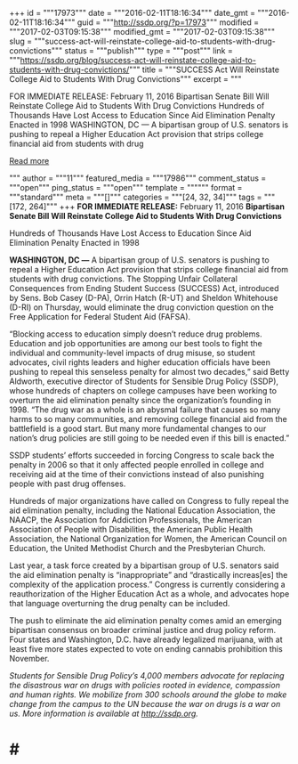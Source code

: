 +++
id = """17973"""
date = """2016-02-11T18:16:34"""
date_gmt = """2016-02-11T18:16:34"""
guid = """http://ssdp.org/?p=17973"""
modified = """2017-02-03T09:15:38"""
modified_gmt = """2017-02-03T09:15:38"""
slug = """success-act-will-reinstate-college-aid-to-students-with-drug-convictions"""
status = """publish"""
type = """post"""
link = """https://ssdp.org/blog/success-act-will-reinstate-college-aid-to-students-with-drug-convictions/"""
title = """SUCCESS Act Will Reinstate College Aid to Students With Drug Convictions"""
excerpt = """<p>FOR IMMEDIATE RELEASE: February 11, 2016 Bipartisan Senate Bill Will Reinstate College Aid to Students With Drug Convictions Hundreds of Thousands Have Lost Access to Education Since Aid Elimination Penalty Enacted in 1998 WASHINGTON, DC &#8212; A bipartisan group of U.S. senators is pushing to repeal a Higher Education Act provision that strips college financial aid from students with drug</p>
<div class="h10"></div>
<p><a class="more-link2 flat" href="https://ssdp.org/blog/success-act-will-reinstate-college-aid-to-students-with-drug-convictions/">Read more</a></p>
"""
author = """11"""
featured_media = """17986"""
comment_status = """open"""
ping_status = """open"""
template = """"""
format = """standard"""
meta = """[]"""
categories = """[24, 32, 34]"""
tags = """[172, 264]"""
+++
<strong>FOR IMMEDIATE RELEASE:</strong> February 11, 2016
<strong>
Bipartisan Senate Bill Will Reinstate College Aid to Students With Drug Convictions</strong>

Hundreds of Thousands Have Lost Access to Education Since Aid Elimination Penalty Enacted in 1998

<strong>WASHINGTON, DC &#8212;</strong> A bipartisan group of U.S. senators is pushing to repeal a Higher Education Act provision that strips college financial aid from students with drug convictions. The Stopping Unfair Collateral Consequences from Ending Student Success (SUCCESS) Act, introduced by Sens. Bob Casey (D-PA), Orrin Hatch (R-UT) and Sheldon Whitehouse (D-RI) on Thursday, would eliminate the drug conviction question on the Free Application for Federal Student Aid (FAFSA).

&#8220;Blocking access to education simply doesn’t reduce drug problems. Education and job opportunities are among our best tools to fight the individual and community-level impacts of drug misuse, so student advocates, civil rights leaders and higher education officials have been pushing to repeal this senseless penalty for almost two decades,&#8221; said Betty Aldworth, executive director of Students for Sensible Drug Policy (SSDP), whose hundreds of chapters on college campuses have been working to overturn the aid elimination penalty since the organization’s founding in 1998. &#8220;The drug war as a whole is an abysmal failure that causes so many harms to so many communities, and removing college financial aid from the battlefield is a good start. But many more fundamental changes to our nation&#8217;s drug policies are still going to be needed even if this bill is enacted.&#8221;

SSDP students&#8217; efforts succeeded in forcing Congress to scale back the penalty in 2006 so that it only affected people enrolled in college and receiving aid at the time of their convictions instead of also punishing people with past drug offenses.

Hundreds of major organizations have called on Congress to fully repeal the aid elimination penalty, including the National Education Association, the NAACP, the Association for Addiction Professionals, the American Association of People with Disabilities, the American Public Health Association, the National Organization for Women, the American Council on Education, the United Methodist Church and the Presbyterian Church.

Last year, a task force created by a bipartisan group of U.S. senators said the aid elimination penalty is “inappropriate” and “drastically increas[es] the complexity of the application process.” Congress is currently considering a reauthorization of the Higher Education Act as a whole, and advocates hope that language overturning the drug penalty can be included.

The push to eliminate the aid elimination penalty comes amid an emerging bipartisan consensus on broader criminal justice and drug policy reform. Four states and Washington, D.C. have already legalized marijuana, with at least five more states expected to vote on ending cannabis prohibition this November.

<em>Students for Sensible Drug Policy’s 4,000 members advocate for replacing the disastrous war on drugs with policies rooted in evidence, compassion and human rights. We mobilize from 300 schools around the globe to make change from the campus to the UN because the war on drugs is a war on us. More information is available at <a href="http://ssdp.org">http://ssdp.org</a>.
</em>
# # #

